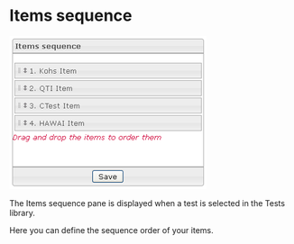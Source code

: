<!--
parent: 'Manage Tests'
created_at: '2012-03-22 18:15:01'
updated_at: '2013-03-13 13:37:31'
authors:
    - 'Jérôme Bogaerts'
contributors:
    - 'Sophie Doublet'
tags:
    - 'Manage Tests'
-->

Items sequence
==============

![](../resources/tests-itemssequence.png)

The Items sequence pane is displayed when a test is selected in the Tests library.

Here you can define the sequence order of your items.


